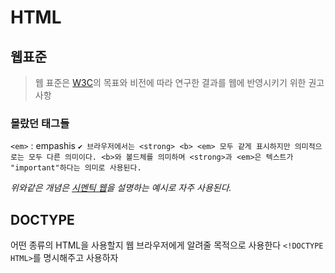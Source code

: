 # HTML

## 웹표준
> 웹 표준은 [W3C](www.w3.org)의 목표와 비전에 따라 연구한 결과를  웹에 반영시키기 위한 권고 사항

### 몰랐던 태그들
`<em>` : empashis
`✔️ 브라우저에서는 <strong> <b> <em> 모두 같게 표시하지만 의미적으로는 모두 다른 의미이다. <b>와 볼드체를 의미하며 <strong>과 <em>은 텍스트가 "important"하다는 의미로 사용된다.`

_위와같은 개념은 [시멘틱 웹](https://ko.wikipedia.org/wiki/%EC%8B%9C%EB%A7%A8%ED%8B%B1_%EC%9B%B9)을 설명하는 예시로 자주 사용된다._

## DOCTYPE
어떤 종류의 HTML을 사용할지 웹 브라우저에게 알려줄 목적으로 사용한다
`<!DOCTYPE HTML>`를 명시해주고 사용하자
